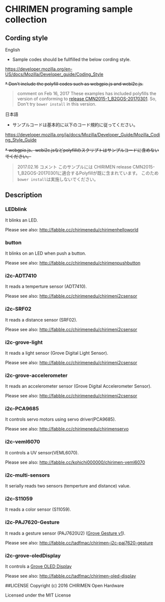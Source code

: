 # CHIRIMEN programing sample collection

## Cording style
English

* Sample codes should be fullfilled the below cording style.

https://developer.mozilla.org/en-US/docs/Mozilla/Developer_guide/Coding_Style

~~* Don't include the polyfill codes such as webgpio.js and webi2c.js.~~

> comment on Feb 16, 2017 
> These examples has included polyfills the version of conforming to [release CMN2015-1_B2GOS-20170301](https://github.com/chirimen-oh/release/releases/tag/CMN2015-1_B2GOS-20170301).
> So, Don't try `bower install` in this version.

日本語

* サンプルコードは基本的に以下のコード規約に従ってください。

https://developer.mozilla.org/ja/docs/Mozilla/Developer_Guide/Mozilla_Coding_Style_Guide

~~* webgpio.js、webi2c.jsなどpolyfillのスクリプトはサンプルコードに含めないでください。~~

> 2017.02.16 コメント 
> このサンプルには CHIRIMEN release CMN2015-1_B2GOS-20170301に適合するPolyfillが既に含まれています。
> このため`bower install`は実施しないでください。

## Description
 
### LEDblink

It blinks an LED.

Please see also: http://fabble.cc/chirimenedu/chirimenhelloworld

### button

It blinks on an LED when push a button.

Please see also: http://fabble.cc/chirimenedu/chirimenpushbutton

### i2c-ADT7410

It reads a temperture sensor (ADT7410).

Please see also: http://fabble.cc/chirimenedu/chirimeni2csensor

### i2c-SRF02

It reads a distance sensor (SRF02).

Please see also: http://fabble.cc/chirimenedu/chirimeni2csensor

### i2c-grove-light

It reads a light sensor (Grove Digital Light Sensor).

Please see also: http://fabble.cc/chirimenedu/chirimeni2csensor

### i2c-grove-accelerometer

It reads an accelerometer sensor (Grove Digital Accelerometer Sensor).

Please see also: http://fabble.cc/chirimenedu/chirimeni2csensor

### i2c-PCA9685

It controls servo motors using servo driver(PCA9685).

Please see also: http://fabble.cc/chirimenedu/chirimenservo

### i2c-veml6070

It controls a UV sensor(VEML6070).

Please see also: http://fabble.cc/kohichi000000/chirimen-veml6070

### i2c-multi-sensors

It serially reads two sensors (temperture and distance) value.

### i2c-S11059

It reads a color sensor (S11059).

### i2c-PAJ7620-Gesture

It reads a gesture sensor (PAJ7620U2) ([Grove Gesture v1](http://wiki.seeedstudio.com/wiki/Grove_-_Gesture_v1.0)).

Please see also: http://fabble.cc/tadfmac/chirimen-i2c-paj7620-gesture

### i2c-grove-oledDisplay

It controls a [Grove OLED Display](http://wiki.seeedstudio.com/wiki/Grove_-_OLED_Display_128*64)

Please see also: http://fabble.cc/tadfmac/chirimen-oled-display

##LICENSE
Copyright (c) 2016 CHIRIMEN Open Hardware

Licensed under the MIT License
